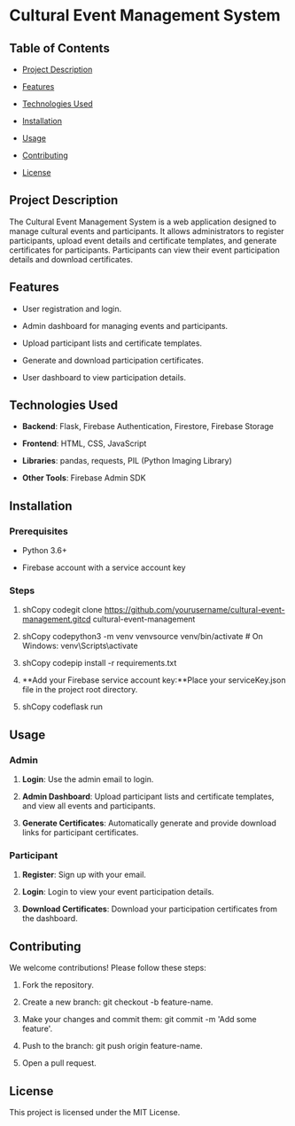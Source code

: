 Cultural Event Management System
================================

Table of Contents
-----------------

*   [Project Description](#project-description)
    
*   [Features](#features)
    
*   [Technologies Used](#technologies-used)
    
*   [Installation](#installation)
    
*   [Usage](#usage)
    
*   [Contributing](#contributing)
    
*   [License](#license)
    

Project Description
-------------------

The Cultural Event Management System is a web application designed to manage cultural events and participants. It allows administrators to register participants, upload event details and certificate templates, and generate certificates for participants. Participants can view their event participation details and download certificates.

Features
--------

*   User registration and login.
    
*   Admin dashboard for managing events and participants.
    
*   Upload participant lists and certificate templates.
    
*   Generate and download participation certificates.
    
*   User dashboard to view participation details.
    

Technologies Used
-----------------

*   **Backend**: Flask, Firebase Authentication, Firestore, Firebase Storage
    
*   **Frontend**: HTML, CSS, JavaScript
    
*   **Libraries**: pandas, requests, PIL (Python Imaging Library)
    
*   **Other Tools**: Firebase Admin SDK
    

Installation
------------

### Prerequisites

*   Python 3.6+
    
*   Firebase account with a service account key
    

### Steps

1.  shCopy codegit clone https://github.com/yourusername/cultural-event-management.gitcd cultural-event-management
    
2.  shCopy codepython3 -m venv venvsource venv/bin/activate # On Windows: venv\\Scripts\\activate
    
3.  shCopy codepip install -r requirements.txt
    
4.  **Add your Firebase service account key:**Place your serviceKey.json file in the project root directory.
    
5.  shCopy codeflask run
    

Usage
-----

### Admin

1.  **Login**: Use the admin email to login.
    
2.  **Admin Dashboard**: Upload participant lists and certificate templates, and view all events and participants.
    
3.  **Generate Certificates**: Automatically generate and provide download links for participant certificates.
    

### Participant

1.  **Register**: Sign up with your email.
    
2.  **Login**: Login to view your event participation details.
    
3.  **Download Certificates**: Download your participation certificates from the dashboard.
    

Contributing
------------

We welcome contributions! Please follow these steps:

1.  Fork the repository.
    
2.  Create a new branch: git checkout -b feature-name.
    
3.  Make your changes and commit them: git commit -m 'Add some feature'.
    
4.  Push to the branch: git push origin feature-name.
    
5.  Open a pull request.
    

License
-------

This project is licensed under the MIT License.
